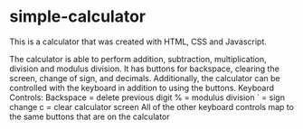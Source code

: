 # simple-calculator
This is a calculator that was created with HTML, CSS and Javascript.

The calculator is able to perform addition, subtraction, multiplication,
division and modulus division. It has buttons for backspace, clearing the screen,
change of sign, and decimals.
Additionally, the calculator can be controlled with the keyboard in addition
to using the buttons.
Keyboard Controls:
Backspace = delete previous digit
% = modulus division
` = sign change
c = clear calculator screen
All of the other keyboard controls map to the same buttons that are on the calculator